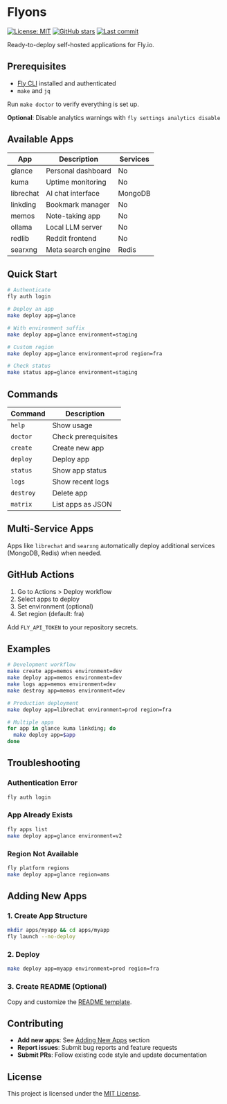 # Flyons

[![License: MIT](https://img.shields.io/badge/License-MIT-yellow.svg)](https://opensource.org/licenses/MIT)
[![GitHub stars](https://img.shields.io/github/stars/Owloops/flyons.svg)](https://github.com/Owloops/flyons/stargazers)
[![Last commit](https://img.shields.io/github/last-commit/Owloops/flyons.svg)](https://github.com/Owloops/flyons/commits/main)

Ready-to-deploy self-hosted applications for Fly.io.

## Prerequisites

- [Fly CLI](https://fly.io/docs/flyctl/install/) installed and authenticated
- `make` and `jq`

Run `make doctor` to verify everything is set up.

**Optional**: Disable analytics warnings with `fly settings analytics disable`

## Available Apps

| App | Description | Services |
|-----|-------------|----------|
| glance | Personal dashboard | No |
| kuma | Uptime monitoring | No |
| librechat | AI chat interface | MongoDB |
| linkding | Bookmark manager | No |
| memos | Note-taking app | No |
| ollama | Local LLM server | No |
| redlib | Reddit frontend | No |
| searxng | Meta search engine | Redis |

## Quick Start

```bash
# Authenticate
fly auth login

# Deploy an app
make deploy app=glance

# With environment suffix
make deploy app=glance environment=staging

# Custom region
make deploy app=glance environment=prod region=fra

# Check status
make status app=glance environment=staging
```

## Commands

| Command | Description |
|---------|-------------|
| `help` | Show usage |
| `doctor` | Check prerequisites |
| `create` | Create new app |
| `deploy` | Deploy app |
| `status` | Show app status |
| `logs` | Show recent logs |
| `destroy` | Delete app |
| `matrix` | List apps as JSON |

## Multi-Service Apps

Apps like `librechat` and `searxng` automatically deploy additional services (MongoDB, Redis) when needed.

## GitHub Actions

1. Go to Actions > Deploy workflow
2. Select apps to deploy
3. Set environment (optional)
4. Set region (default: fra)

Add `FLY_API_TOKEN` to your repository secrets.

## Examples

```bash
# Development workflow
make create app=memos environment=dev
make deploy app=memos environment=dev
make logs app=memos environment=dev
make destroy app=memos environment=dev

# Production deployment
make deploy app=librechat environment=prod region=fra

# Multiple apps
for app in glance kuma linkding; do
  make deploy app=$app
done
```

## Troubleshooting

### Authentication Error

```bash
fly auth login
```

### App Already Exists

```bash
fly apps list
make deploy app=glance environment=v2
```

### Region Not Available

```bash
fly platform regions
make deploy app=glance region=ams
```

## Adding New Apps

### 1. Create App Structure

```bash
mkdir apps/myapp && cd apps/myapp
fly launch --no-deploy
```

### 2. Deploy

```bash
make deploy app=myapp environment=prod region=fra
```

### 3. Create README (Optional)

Copy and customize the [README template](templates/README.template.md).

## Contributing

- **Add new apps**: See [Adding New Apps](#adding-new-apps) section
- **Report issues**: Submit bug reports and feature requests
- **Submit PRs**: Follow existing code style and update documentation

## License

This project is licensed under the [MIT License](LICENSE).
